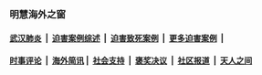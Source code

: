 
### 明慧海外之窗

####  [武汉肺炎](indexes/365.md?t=04011100) &nbsp;|&nbsp;  [迫害案例综述](indexes/328.md?t=04011100) &nbsp;|&nbsp; [迫害致死案例](indexes/277.md?t=04011100)  &nbsp;|&nbsp; [更多迫害案例](indexes/81.md?t=04011100)  &nbsp;|&nbsp; 
####  [时事评论](indexes/19.md?t=04011100) &nbsp;|&nbsp; [海外简讯](indexes/245.md?t=04011100)&nbsp;|&nbsp;  [社会支持](indexes/140.md?t=04011100) &nbsp;|&nbsp; [褒奖决议](indexes/282.md?t=04011100) &nbsp;|&nbsp; [社区报道](indexes/91.md?t=04011100)  &nbsp;|&nbsp; [天人之间](indexes/78.md?t=04011100) 

